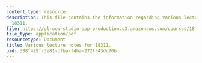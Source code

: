 ```yaml
---
content_type: resource
description: This file contains the information regarding Various lecture notes for
  18311.
file: https://ol-ocw-studio-app-production.s3.amazonaws.com/courses/18-311-principles-of-applied-mathematics-spring-2014/388f429f3e81cfbaf4ba272f343dc70b_MIT18_311S14_VarLecNotes.pdf
file_type: application/pdf
resourcetype: Document
title: Various lecture notes for 18311.
uid: 388f429f-3e81-cfba-f4ba-272f343dc70b
---
```


